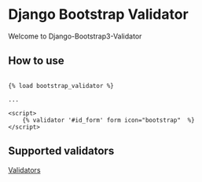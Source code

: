 # Django Bootstrap Validator

Welcome to Django-Bootstrap3-Validator


## How to use

```

{% load bootstrap_validator %}

...

<script>
    {% validator '#id_form' form icon="bootstrap"  %}
</script>

```

## Supported validators
[Validators](support_validators.md)